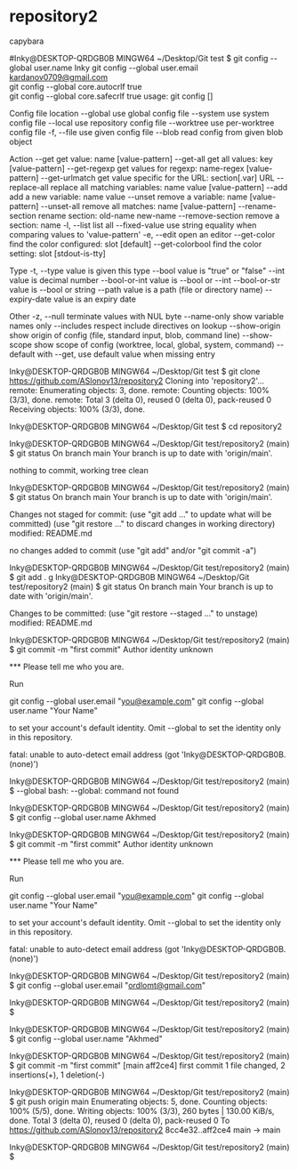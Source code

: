 # repository2
capybara

#Inky@DESKTOP-QRDGB0B MINGW64 ~/Desktop/Git test
$ git config --global user.name Inky
  git config --global user.email kardanov0709@gmail.com                           
  git config --global core.autocrlf true                                          
  git config --global core.safecrlf true
usage: git config [<options>]

Config file location
    --global              use global config file
    --system              use system config file
    --local               use repository config file
    --worktree            use per-worktree config file
    -f, --file <file>     use given config file
    --blob <blob-id>      read config from given blob object

Action
    --get                 get value: name [value-pattern]
    --get-all             get all values: key [value-pattern]
    --get-regexp          get values for regexp: name-regex [value-pattern]
    --get-urlmatch        get value specific for the URL: section[.var] URL
    --replace-all         replace all matching variables: name value [value-pattern]
    --add                 add a new variable: name value
    --unset               remove a variable: name [value-pattern]
    --unset-all           remove all matches: name [value-pattern]
    --rename-section      rename section: old-name new-name
    --remove-section      remove a section: name
    -l, --list            list all
    --fixed-value         use string equality when comparing values to 'value-pattern'
    -e, --edit            open an editor
    --get-color           find the color configured: slot [default]
    --get-colorbool       find the color setting: slot [stdout-is-tty]

Type
    -t, --type <type>     value is given this type
    --bool                value is "true" or "false"
    --int                 value is decimal number
    --bool-or-int         value is --bool or --int
    --bool-or-str         value is --bool or string
    --path                value is a path (file or directory name)
    --expiry-date         value is an expiry date

Other
    -z, --null            terminate values with NUL byte
    --name-only           show variable names only
    --includes            respect include directives on lookup
    --show-origin         show origin of config (file, standard input, blob, command line)
    --show-scope          show scope of config (worktree, local, global, system, command)
    --default <value>     with --get, use default value when missing entry


Inky@DESKTOP-QRDGB0B MINGW64 ~/Desktop/Git test
$ git clone https://github.com/ASlonov13/repository2
Cloning into 'repository2'...
remote: Enumerating objects: 3, done.
remote: Counting objects: 100% (3/3), done.
remote: Total 3 (delta 0), reused 0 (delta 0), pack-reused 0
Receiving objects: 100% (3/3), done.

Inky@DESKTOP-QRDGB0B MINGW64 ~/Desktop/Git test
$ cd repository2

Inky@DESKTOP-QRDGB0B MINGW64 ~/Desktop/Git test/repository2 (main)
$ git status
On branch main
Your branch is up to date with 'origin/main'.

nothing to commit, working tree clean

Inky@DESKTOP-QRDGB0B MINGW64 ~/Desktop/Git test/repository2 (main)
$ git status
On branch main
Your branch is up to date with 'origin/main'.

Changes not staged for commit:
  (use "git add <file>..." to update what will be committed)
  (use "git restore <file>..." to discard changes in working directory)
        modified:   README.md

no changes added to commit (use "git add" and/or "git commit -a")

Inky@DESKTOP-QRDGB0B MINGW64 ~/Desktop/Git test/repository2 (main)
$ git add .
g
Inky@DESKTOP-QRDGB0B MINGW64 ~/Desktop/Git test/repository2 (main)
$ git status
On branch main
Your branch is up to date with 'origin/main'.

Changes to be committed:
  (use "git restore --staged <file>..." to unstage)
        modified:   README.md


Inky@DESKTOP-QRDGB0B MINGW64 ~/Desktop/Git test/repository2 (main)
$ git commit -m "first commit"
Author identity unknown

*** Please tell me who you are.

Run

  git config --global user.email "you@example.com"
  git config --global user.name "Your Name"

to set your account's default identity.
Omit --global to set the identity only in this repository.

fatal: unable to auto-detect email address (got 'Inky@DESKTOP-QRDGB0B.(none)')

Inky@DESKTOP-QRDGB0B MINGW64 ~/Desktop/Git test/repository2 (main)
$ --global
bash: --global: command not found

Inky@DESKTOP-QRDGB0B MINGW64 ~/Desktop/Git test/repository2 (main)
$ git config --global user.name Akhmed

Inky@DESKTOP-QRDGB0B MINGW64 ~/Desktop/Git test/repository2 (main)
$ git commit -m "first commit"
Author identity unknown

*** Please tell me who you are.

Run

  git config --global user.email "you@example.com"
  git config --global user.name "Your Name"

to set your account's default identity.
Omit --global to set the identity only in this repository.

fatal: unable to auto-detect email address (got 'Inky@DESKTOP-QRDGB0B.(none)')

Inky@DESKTOP-QRDGB0B MINGW64 ~/Desktop/Git test/repository2 (main)
$   git config --global user.email "ordlomt@gmail.com"

Inky@DESKTOP-QRDGB0B MINGW64 ~/Desktop/Git test/repository2 (main)
$

Inky@DESKTOP-QRDGB0B MINGW64 ~/Desktop/Git test/repository2 (main)
$  git config --global user.name "Akhmed"

Inky@DESKTOP-QRDGB0B MINGW64 ~/Desktop/Git test/repository2 (main)
$ git commit -m "first commit"
[main aff2ce4] first commit
 1 file changed, 2 insertions(+), 1 deletion(-)

Inky@DESKTOP-QRDGB0B MINGW64 ~/Desktop/Git test/repository2 (main)
$ git push origin main
Enumerating objects: 5, done.
Counting objects: 100% (5/5), done.
Writing objects: 100% (3/3), 260 bytes | 130.00 KiB/s, done.
Total 3 (delta 0), reused 0 (delta 0), pack-reused 0
To https://github.com/ASlonov13/repository2
   8cc4e32..aff2ce4  main -> main

Inky@DESKTOP-QRDGB0B MINGW64 ~/Desktop/Git test/repository2 (main)
$
